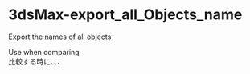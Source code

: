 # 3dsMax-export_all_Objects_name
Export the names of all objects  
  
Use when comparing  
比較する時に、、、  
